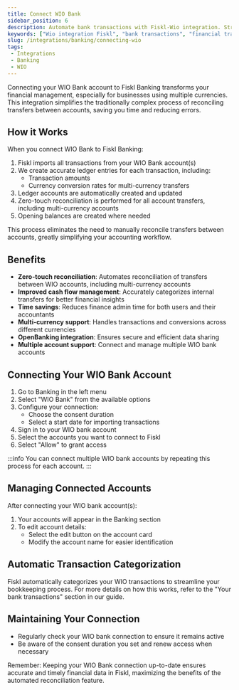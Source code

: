 ```yaml
---
title: Connect WIO Bank
sidebar_position: 6
description: Automate bank transactions with Fiskl-Wio integration. Streamline financial tracking for more efficient business operations.
keywords: ["Wio integration Fiskl", "bank transactions", "financial tracking", "automated banking", "Fiskl features"]
slug: /integrations/banking/connecting-wio
tags:
 - Integrations
 - Banking
 - WIO
---
```


Connecting your WIO Bank account to Fiskl Banking transforms your financial management, especially for businesses using multiple currencies. This integration simplifies the traditionally complex process of reconciling transfers between accounts, saving you time and reducing errors.

## How it Works

When you connect WIO Bank to Fiskl Banking:

1. Fiskl imports all transactions from your WIO Bank account(s)
2. We create accurate ledger entries for each transaction, including:
   - Transaction amounts
   - Currency conversion rates for multi-currency transfers
3. Ledger accounts are automatically created and updated
4. Zero-touch reconciliation is performed for all account transfers, including multi-currency accounts
5. Opening balances are created where needed

This process eliminates the need to manually reconcile transfers between accounts, greatly simplifying your accounting workflow.

## Benefits

- **Zero-touch reconciliation**: Automates reconciliation of transfers between WIO accounts, including multi-currency accounts
- **Improved cash flow management**: Accurately categorizes internal transfers for better financial insights
- **Time savings**: Reduces finance admin time for both users and their accountants
- **Multi-currency support**: Handles transactions and conversions across different currencies
- **OpenBanking integration**: Ensures secure and efficient data sharing
- **Multiple account support**: Connect and manage multiple WIO bank accounts

## Connecting Your WIO Bank Account

1. Go to Banking in the left menu
2. Select "WIO Bank" from the available options
3. Configure your connection:
   - Choose the consent duration
   - Select a start date for importing transactions
4. Sign in to your WIO bank account
5. Select the accounts you want to connect to Fiskl
6. Select "Allow" to grant access

:::info
You can connect multiple WIO bank accounts by repeating this process for each account.
:::

## Managing Connected Accounts

After connecting your WIO bank account(s):

1. Your accounts will appear in the Banking section
2. To edit account details:
   - Select the edit button on the account card
   - Modify the account name for easier identification

## Automatic Transaction Categorization

Fiskl automatically categorizes your WIO transactions to streamline your bookkeeping process. For more details on how this works, refer to the "Your bank transactions" section in our guide.

## Maintaining Your Connection

- Regularly check your WIO bank connection to ensure it remains active
- Be aware of the consent duration you set and renew access when necessary

Remember: Keeping your WIO Bank connection up-to-date ensures accurate and timely financial data in Fiskl, maximizing the benefits of the automated reconciliation feature.
